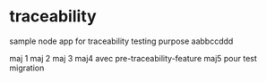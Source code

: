 # traceability
sample node app for traceability testing purpose aabbccddd

maj 1
maj 2
maj 3
maj4 avec pre-traceability-feature
maj5 pour test migration
